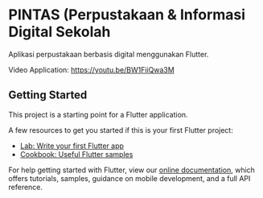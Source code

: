 # PINTAS (Perpustakaan & Informasi Digital Sekolah

Aplikasi perpustakaan berbasis digital menggunakan Flutter.

Video Application:
https://youtu.be/BW1FiiQwa3M

## Getting Started

This project is a starting point for a Flutter application.

A few resources to get you started if this is your first Flutter project:

- [Lab: Write your first Flutter app](https://flutter.dev/docs/get-started/codelab)
- [Cookbook: Useful Flutter samples](https://flutter.dev/docs/cookbook)

For help getting started with Flutter, view our
[online documentation](https://flutter.dev/docs), which offers tutorials,
samples, guidance on mobile development, and a full API reference.
